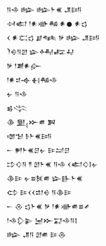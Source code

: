 <div class='block'>
<div class='line'>𒀀𒈾 𒈗 𒈗𒈨𒌍 𒂗𒅀</div>
<div class='line'>𒀴𒅗 𒁹𒀭𒀝𒄀 𒀭𒊹 𒀭𒌓</div>
<div class='line'>𒌋 𒀭𒀫𒌓 𒋗𒈝 𒃻 𒈗 𒂗𒅀</div>
<div class='line'>𒇺𒀪𒀀𒇻 𒇽𒅈𒊐𒄷</div>
<div class='line'>𒃻 𒁹𒋢𒀭𒅎</div>
<div class='line'>𒁹𒀭𒄑𒉢𒈬𒄀𒈾</div>
<div class='line'>𒉡 𒀀𒈾</div>
<div class='line'>𒌗𒋞</div>
<div class='line'>𒆠 𒅅𒁍𒌑 𒀉</div>
<div class='line'>𒌝𒈠 𒊩𒈨𒌍𒅀</div>
<div class='line'>𒀸 𒂍𒈨𒌍𒆪𒉡 𒄿𒁺𒆪</div>
<div class='line'>𒄞𒄭𒀀 𒈫 𒇻𒈨𒌍 𒀀𒈾 𒌋𒅗𒄭𒋙𒉡</div>
<div class='line'>𒆠𒄿 𒉡𒊺𒍮𒌑 𒇽𒃲𒈨𒌍</div>
<div class='line'>𒌌 𒄿𒌋𒌋𒄥𒀪 𒀀𒆠𒄿</div>
<div class='line'>𒀸 𒊮 𒌓𒈨𒌍 𒃻 𒁹𒀭𒀝𒌑𒊺𒍦</div>
<div class='line'>𒁹𒈾𒁷𒉌 𒅁𒁍𒍑𒈾𒀀𒋙</div>
<div class='line'>𒈗 𒂗𒀀 𒇻𒌑 𒄿𒁲</div>
</div>